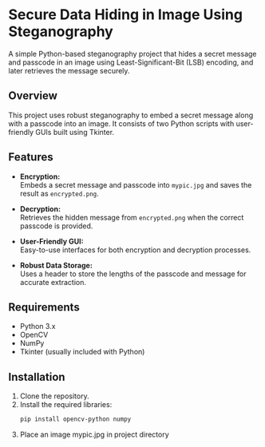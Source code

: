 # Secure Data Hiding in Image Using Steganography

A simple Python-based steganography project that hides a secret message and passcode in an image using Least-Significant-Bit (LSB) encoding, and later retrieves the message securely.

## Overview

This project uses robust steganography to embed a secret message along with a passcode into an image. It consists of two Python scripts with user-friendly GUIs built using Tkinter.

## Features

- **Encryption:**  
  Embeds a secret message and passcode into `mypic.jpg` and saves the result as `encrypted.png`.

- **Decryption:**  
  Retrieves the hidden message from `encrypted.png` when the correct passcode is provided.

- **User-Friendly GUI:**  
  Easy-to-use interfaces for both encryption and decryption processes.

- **Robust Data Storage:**  
  Uses a header to store the lengths of the passcode and message for accurate extraction.

## Requirements

- Python 3.x  
- OpenCV  
- NumPy  
- Tkinter (usually included with Python)

## Installation

1. Clone the repository.
2. Install the required libraries:
   ```bash
   pip install opencv-python numpy
3. Place an image mypic.jpg in project directory
